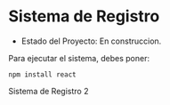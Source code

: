 <h1>Sistema de Registro</h1>

- Estado del Proyecto: En construccion. 

Para ejecutar el sistema, debes poner:

```npm install react ```

Sistema de Registro 2
